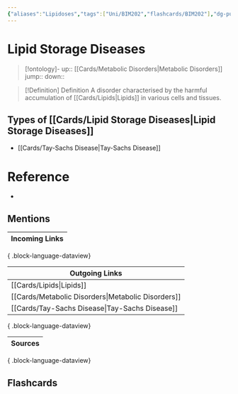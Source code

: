 ```yaml
---
{"aliases":"Lipidoses","tags":["Uni/BIM202","flashcards/BIM202"],"dg-publish":true,"permalink":"/cards/lipid-storage-diseases/","dgPassFrontmatter":true}
---
```


# Lipid Storage Diseases

> [!ontology]-
> up:: [[Cards/Metabolic Disorders\|Metabolic Disorders]]
> jump:: 
> down:: 

> [!Definition] Definition
> A disorder characterised by the harmful accumulation of [[Cards/Lipids\|Lipids]] in various cells and tissues.

## Types of [[Cards/Lipid Storage Diseases\|Lipid Storage Diseases]]

- [[Cards/Tay-Sachs Disease\|Tay-Sachs Disease]]

# Reference

- 

## Mentions

| Incoming Links |
| -------------- |

{ .block-language-dataview}

| Outgoing Links                                        |
| ----------------------------------------------------- |
| [[Cards/Lipids\|Lipids]]                           |
| [[Cards/Metabolic Disorders\|Metabolic Disorders]] |
| [[Cards/Tay-Sachs Disease\|Tay-Sachs Disease]]     |

{ .block-language-dataview}

| Sources |
| ------- |

{ .block-language-dataview}

## Flashcards